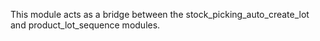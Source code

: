 This module acts as a bridge between the stock_picking_auto_create_lot
and product_lot_sequence modules.
